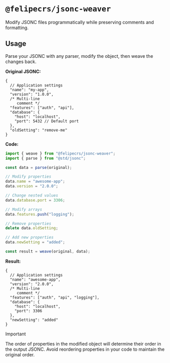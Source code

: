 # `@felipecrs/jsonc-weaver`

Modify JSONC files programmatically while preserving comments and formatting.

## Usage

Parse your JSONC with any parser, modify the object, then weave the changes back.

**Original JSONC:**

```jsonc
{
  // Application settings
  "name": "my-app",
  "version": "1.0.0",
  /* Multi-line
     comment */
  "features": ["auth", "api"],
  "database": {
    "host": "localhost",
    "port": 5432 // Default port
  },
  "oldSetting": "remove-me"
}
```

**Code:**

```typescript
import { weave } from "@felipecrs/jsonc-weaver";
import { parse } from "@std/jsonc";

const data = parse(original);

// Modify properties
data.name = "awesome-app";
data.version = "2.0.0";

// Change nested values
data.database.port = 3306;

// Modify arrays
data.features.push("logging");

// Remove properties
delete data.oldSetting;

// Add new properties
data.newSetting = "added";

const result = weave(original, data);
```

**Result:**

```jsonc
{
  // Application settings
  "name": "awesome-app",
  "version": "2.0.0",
  /* Multi-line
     comment */
  "features": ["auth", "api", "logging"],
  "database": {
    "host": "localhost",
    "port": 3306
  },
  "newSetting": "added"
}
```

> [!IMPORTANT]
> The order of properties in the modified object will determine their order in the output JSONC. Avoid reordering properties in your code to maintain the original order.
